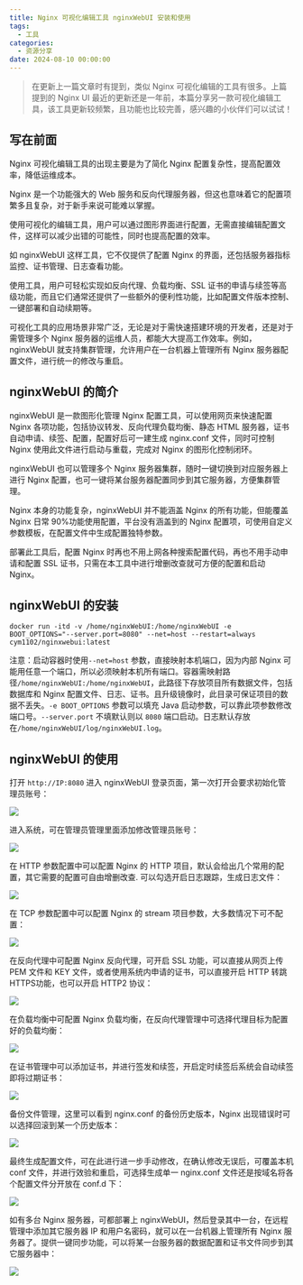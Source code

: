 ```yaml
---
title: Nginx 可视化编辑工具 nginxWebUI 安装和使用
tags:
  - 工具
categories:
  - 资源分享
date: 2024-08-10 00:00:00
---
```


> 在更新上一篇文章时有提到，类似 Nginx 可视化编辑的工具有很多。上篇提到的 Nginx UI 最近的更新还是一年前，本篇分享另一款可视化编辑工具，该工具更新较频繁，且功能也比较完善，感兴趣的小伙伴们可以试试！

<!-- more -->

## 写在前面

Nginx 可视化编辑工具的出现主要是为了简化 Nginx 配置复杂性，提高配置效率，降低运维成本。

Nginx 是一个功能强大的 Web 服务和反向代理服务器，但这也意味着它的配置项繁多且复杂，对于新手来说可能难以掌握。

使用可视化的编辑工具，用户可以通过图形界面进行配置，无需直接编辑配置文件，这样可以减少出错的可能性，同时也提高配置的效率。

如 nginxWebUI 这样工具，它不仅提供了配置 Nginx 的界面，还包括服务器指标监控、证书管理、日志查看功能。

使用工具，用户可轻松实现如反向代理、负载均衡、SSL 证书的申请与续签等高级功能，而且它们通常还提供了一些额外的便利性功能，比如配置文件版本控制、一键部署和自动续期等。

可视化工具的应用场景非常广泛，无论是对于需快速搭建环境的开发者，还是对于需管理多个 Nginx 服务器的运维人员，都能大大提高工作效率。例如，nginxWebUI 就支持集群管理，允许用户在一台机器上管理所有 Nginx 服务器配置文件，进行统一的修改与重启。

## nginxWebUI 的简介

nginxWebUI 是一款图形化管理 Nginx 配置工具，可以使用网页来快速配置 Nginx 各项功能，包括协议转发、反向代理负载均衡、静态 HTML 服务器，证书自动申请、续签、配置，配置好后可一建生成 nginx.conf 文件，同时可控制 Nginx 使用此文件进行启动与重载，完成对 Nginx 的图形化控制闭环。

nginxWebUI 也可以管理多个 Nginx 服务器集群，随时一键切换到对应服务器上进行 Nginx 配置，也可一键将某台服务器配置同步到其它服务器，方便集群管理。

Nginx 本身的功能复杂，nginxWebUI 并不能涵盖 Nginx 的所有功能，但能覆盖 Nginx 日常 90%功能使用配置，平台没有涵盖到的 Nginx 配置项，可使用自定义参数模板，在配置文件中生成配置独特参数。

部署此工具后，配置 Nginx 时再也不用上网各种搜索配置代码，再也不用手动申请和配置 SSL 证书，只需在本工具中进行增删改查就可方便的配置和启动 Nginx。

## nginxWebUI 的安装

```
docker run -itd -v /home/nginxWebUI:/home/nginxWebUI -e BOOT_OPTIONS="--server.port=8080" --net=host --restart=always cym1102/nginxwebui:latest
```

注意：启动容器时使用`--net=host` 参数，直接映射本机端口，因为内部 Nginx 可能用任意一个端口，所以必须映射本机所有端口。容器需映射路径`/home/nginxWebUI:/home/nginxWebUI`，此路径下存放项目所有数据文件，包括数据库和 Nginx 配置文件、日志、证书。且升级镜像时，此目录可保证项目的数据不丢失。`-e BOOT_OPTIONS` 参数可以填充 Java 启动参数，可以靠此项参数修改端口号。`--server.port` 不填默认则以 `8080` 端口启动。日志默认存放在`/home/nginxWebUI/log/nginxWebUI.log`。

## nginxWebUI 的使用

打开 `http://IP:8080` 进入 nginxWebUI 登录页面，第一次打开会要求初始化管理员账号：

![](https://cdn.dusays.com/2024/08/736-1.jpg)

进入系统，可在管理员管理里面添加修改管理员账号：

![](https://cdn.dusays.com/2024/08/736-2.jpg)

在 HTTP 参数配置中可以配置 Nginx 的 HTTP 项目，默认会给出几个常用的配置，其它需要的配置可自由增删改查. 可以勾选开启日志跟踪，生成日志文件：

![](https://cdn.dusays.com/2024/08/736-3.jpg)

在 TCP 参数配置中可以配置 Nginx 的 stream 项目参数，大多数情况下可不配置：

![](https://cdn.dusays.com/2024/08/736-4.jpg)

在反向代理中可配置 Nginx 反向代理，可开启 SSL 功能，可以直接从网页上传 PEM 文件和 KEY 文件，或者使用系统内申请的证书，可以直接开启 HTTP 转跳 HTTPS功能，也可以开启 HTTP2 协议：

![](https://cdn.dusays.com/2024/08/736-5.jpg)

在负载均衡中可配置 Nginx 负载均衡，在反向代理管理中可选择代理目标为配置好的负载均衡：

![](https://cdn.dusays.com/2024/08/736-6.jpg)

在证书管理中可以添加证书，并进行签发和续签，开启定时续签后系统会自动续签即将过期证书：

![](https://cdn.dusays.com/2024/08/736-7.jpg)

备份文件管理，这里可以看到 nginx.conf 的备份历史版本，Nginx 出现错误时可以选择回滚到某一个历史版本：

![](https://cdn.dusays.com/2024/08/736-8.jpg)

最终生成配置文件，可在此进行进一步手动修改，在确认修改无误后，可覆盖本机 conf 文件，并进行效验和重启，可选择生成单一 nginx.conf 文件还是按域名将各个配置文件分开放在 conf.d 下：

![](https://cdn.dusays.com/2024/08/736-9.jpg)

如有多台 Nginx 服务器，可都部署上 nginxWebUI，然后登录其中一台，在远程管理中添加其它服务器 IP 和用户名密码，就可以在一台机器上管理所有 Nginx 服务器了。提供一键同步功能，可以将某一台服务器的数据配置和证书文件同步到其它服务器中：

![](https://cdn.dusays.com/2024/08/736-10.jpg)